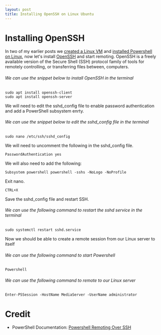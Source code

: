 ```yaml
---
layout: post
title: Installing OpenSSH on Linux Ubuntu
---
```


# Installing OpenSSH

In two of my earlier posts we [created a Linux VM](https://dejulia489.github.io/2017-05-06-CreateLinuxVirtualServerHyperV/) and [installed Powershell on Linux](https://dejulia489.github.io/2017-05-06-InstallingPowershellOnLinux/), now let's install [OpenSSH](https://help.ubuntu.com/lts/serverguide/openssh-server.html) and start remoting. OpenSSH is a freely available version of the Secure Shell (SSH) protocol family of tools for remotely controlling, or transferring files between, computers. 

###### We can use the snippet below to install OpenSSH in the terminal

	sudo apt install openssh-client
	sudo apt install openssh-server

We will need to edit the sshd_config file to enable password authentication and add a PowerShell subsystem enrty.

###### We can use the snippet below to edit the sshd_config file in the terminal

	sudo nano /etc/ssh/sshd_config

We will need to uncomment the following in the sshd_config file.
	
	PasswordAuthentication yes

We will also need to add the following:

	Subsystem powershell powershell -sshs -NoLogo -NoProfile

Exit nano.
	
	CTRL+X

Save the sshd_config file and restart SSH. 

###### We can use the following command to restart the sshd service in the terminal

	sudo systemctl restart sshd.service

Now we should be able to create a remote session from our Linux server to itself

###### We can use the following command to start Powershell

	Powershell

###### We can use the following command to remote to our Linux server

	Enter-PSSession -HostName MediaServer -UserName administrator

# Credit  

* PowerShell Documentation: [Powershell Remoting Over SSH](https://github.com/PowerShell/PowerShell/blob/866b558771a20cca3daa47f300e830b31a24ee95/docs/new-features/remoting-over-ssh/README.md)